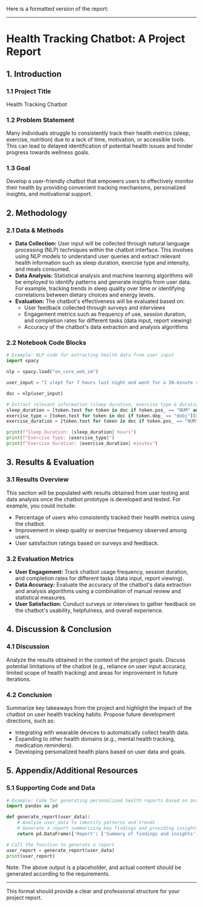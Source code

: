 Here is a formatted version of the report:

---

# Health Tracking Chatbot: A Project Report

## 1. Introduction

### 1.1 Project Title
Health Tracking Chatbot

### 1.2 Problem Statement
Many individuals struggle to consistently track their health metrics (sleep, exercise, nutrition) due to a lack of time, motivation, or accessible tools. This can lead to delayed identification of potential health issues and hinder progress towards wellness goals.

### 1.3 Goal
Develop a user-friendly chatbot that empowers users to effectively monitor their health by providing convenient tracking mechanisms, personalized insights, and motivational support.

## 2. Methodology

### 2.1 Data & Methods

- **Data Collection:** User input will be collected through natural language processing (NLP) techniques within the chatbot interface. This involves using NLP models to understand user queries and extract relevant health information such as sleep duration, exercise type and intensity, and meals consumed.
- **Data Analysis:** Statistical analysis and machine learning algorithms will be employed to identify patterns and generate insights from user data. For example, tracking trends in sleep quality over time or identifying correlations between dietary choices and energy levels.
- **Evaluation:** The chatbot's effectiveness will be evaluated based on:
  - User feedback collected through surveys and interviews
  - Engagement metrics such as frequency of use, session duration, and completion rates for different tasks (data input, report viewing)
  - Accuracy of the chatbot's data extraction and analysis algorithms

### 2.2 Notebook Code Blocks

```python
# Example: NLP code for extracting health data from user input
import spacy

nlp = spacy.load("en_core_web_sm")

user_input = "I slept for 7 hours last night and went for a 30-minute run."

doc = nlp(user_input)

# Extract relevant information (sleep duration, exercise type & duration)
sleep_duration = [token.text for token in doc if token.pos_ == "NUM" and token.dep_ == "acomp"][0]
exercise_type = [token.text for token in doc if token.dep_ == "dobj"][0]
exercise_duration = [token.text for token in doc if token.pos_ == "NUM" and token.dep_ == "amod"][1]

print(f"Sleep Duration: {sleep_duration} hours")
print(f"Exercise Type: {exercise_type}")
print(f"Exercise Duration: {exercise_duration} minutes")
```

## 3. Results & Evaluation

### 3.1 Results Overview

This section will be populated with results obtained from user testing and data analysis once the chatbot prototype is developed and tested. For example, you could include:

- Percentage of users who consistently tracked their health metrics using the chatbot.
- Improvement in sleep quality or exercise frequency observed among users.
- User satisfaction ratings based on surveys and feedback.

### 3.2 Evaluation Metrics

- **User Engagement:** Track chatbot usage frequency, session duration, and completion rates for different tasks (data input, report viewing).
- **Data Accuracy:** Evaluate the accuracy of the chatbot's data extraction and analysis algorithms using a combination of manual review and statistical measures.
- **User Satisfaction:** Conduct surveys or interviews to gather feedback on the chatbot's usability, helpfulness, and overall experience.

## 4. Discussion & Conclusion

### 4.1 Discussion

Analyze the results obtained in the context of the project goals. Discuss potential limitations of the chatbot (e.g., reliance on user input accuracy, limited scope of health tracking) and areas for improvement in future iterations.

### 4.2 Conclusion

Summarize key takeaways from the project and highlight the impact of the chatbot on user health tracking habits. Propose future development directions, such as:

- Integrating with wearable devices to automatically collect health data.
- Expanding to other health domains (e.g., mental health tracking, medication reminders).
- Developing personalized health plans based on user data and goals.

## 5. Appendix/Additional Resources

### 5.1 Supporting Code and Data

```python
# Example: Code for generating personalized health reports based on analyzed data
import pandas as pd

def generate_report(user_data):
    # Analyze user_data to identify patterns and trends
    # Generate a report summarizing key findings and providing insights
    return pd.DataFrame({'Report': ['Summary of findings and insights']})

# Call the function to generate a report
user_report = generate_report(user_data)
print(user_report)
```

Note: The above output is a placeholder, and actual content should be generated according to the requirements.

---

This format should provide a clear and professional structure for your project report.
